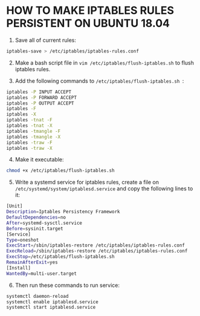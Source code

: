 # HOW TO MAKE IPTABLES RULES PERSISTENT ON UBUNTU 18.04

1. Save all of current rules:

```bash
iptables-save > /etc/iptables/iptables-rules.conf
```

2. Make a bash script file in ``` vim /etc/iptables/flush-iptables.sh ```
to flush iptables rules.

3. Add the following commands to ```/etc/iptables/flush-iptables.sh ```:

```bash
iptables -P INPUT ACCEPT
iptables -P FORWARD ACCEPT
iptables -P OUTPUT ACCEPT
iptables -F
iptables -X
iptables -tnat -F
iptables -tnat -X
iptables -tmangle -F
iptables -tmangle -X
iptables -traw -F
iptables -traw -X
```

4. Make it executable:
```bash
chmod +x /etc/iptables/flush-iptables.sh
```

5. Write a systemd service for iptables rules, create a file on ```
/etc/systemd/system/iptablesd.service ``` and copy the following lines to it:

```bash
[Unit]
Description=Iptables Persistency Framework
DefaultDependencies=no
After=systemd-sysctl.service
Before=sysinit.target
[Service]
Type=oneshot
ExecStart=/sbin/iptables-restore /etc/iptables/iptables-rules.conf
ExecReload=/sbin/iptables-restore /etc/iptables/iptables-rules.conf
ExecStop=/etc/iptables/flush-iptables.sh
RemainAfterExit=yes
[Install]
WantedBy=multi-user.target
```

6. Then run these commands to run service:

```bash
systemctl daemon-reload
systemctl enable iptablesd.service
systemctl start iptablesd.service
```
